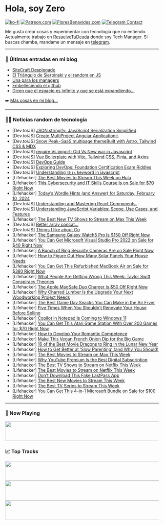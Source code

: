 # Hola, soy Zero

[![ko-fi](https://ko-fi.com/img/githubbutton_sm.svg)](https://ko-fi.com/J3J4N0LUK)
[![Patreon.com](https://img.shields.io/endpoint.svg?url=https%3A%2F%2Fshieldsio-patreon.vercel.app%2Fapi%3Fusername%3Dzerodragon%26type%3Dpatrons&style=for-the-badge)](https://patreon.com/zerodragon)
[![FloresBenavides.com](https://img.shields.io/website?down_message=oops&label=MiBlog&style=for-the-badge&up_message=online&url=https%3A%2F%2Ffloresbenavides.com)](https://floresbenavides.com)
[![Telegram Contact](https://img.shields.io/badge/escr%C3%ADbeme-ZeroDragon-%2326A5E4?style=for-the-badge&logo=telegram)](https://t.me/zerodragon)

Me gusta crear cosas y experimentar con tecnología que no entiendo.
Actualmente trabajo en [ResuelveTuDeuda](http://github.com/resuelve) donde soy Tech Manager.
Si buscas chamba, mandame un mensaje en [telegram](https://t.me/zerodragon).

---

### 📕 Últimas entradas en mi blog
<!-- BLOG-POST-LIST:START -->
- [SiteCraft Desplegado](https://floresbenavides.com/sitecraft-desplegado/)
- [El Triángulo de Sierpinski y el random en JS](https://floresbenavides.com/el-triangulo-de-sierpinski-y-el-random-en-js/)
- [Una para los managers](https://floresbenavides.com/una-para-los-managers/)
- [Embelleciendo el github](https://floresbenavides.com/embelleciendo-el-github/)
- [Dicen que el espacio es infinito y que se está expandiendo…](https://floresbenavides.com/dicen-que-el-espacio-es-infinito-y-que-se-esta-expandiendo/)
<!-- BLOG-POST-LIST:END -->

➡️ [Más cosas en mi blog...](https://floresbenavides.com)

---

### 👨‍💻 Noticias random de tecnología
<!-- TECH-POSTS:START -->
- [Dev.to/JS] [JSON.stringify: JavaScript Serialization Simplified](https://dev.to/mitchiemt11/jsonstringify-javascript-serialization-simplified-5akf)
- [Dev.to/JS] [Create MultiProject Angular Application🔥](https://dev.to/venkateshpensalwar/create-multiproject-angular-application-18h0)
- [Dev.to/JS] [Snow Peak - SaaS multipage themeBuilt with Astro, Tailwind CSS &amp; MDX](https://dev.to/lexingtonthemes/snow-peak-saas-multipage-themebuilt-with-astro-tailwind-css-mdx-263n)
- [Dev.to/JS] [require Vs import: Old Vs New war in Javascript](https://dev.to/codeparrot/require-vs-import-old-vs-new-war-in-javascript-29gj)
- [Dev.to/JS] [Vue Boilerplate with Vite, Tailwind CSS, Pinia, and Axios](https://dev.to/saymenghour/vue-boilerplate-with-vite-tailwind-css-pinia-and-axios-1fc6)
- [Dev.to/JS] [DevOps Guide](https://dev.to/devgancode/devops-guide-2l9o)
- [Dev.to/JS] [Exploring DevOps: Foundation Certification Exam Riddles](https://dev.to/xt9mqvn1/exploring-devops-foundation-certification-exam-riddles-1ieb)
- [Dev.to/JS] [Understanding `this` keyword in javascript](https://dev.to/codeparrot/understanding-this-keyword-in-javascript-27bp)
- [Lifehacker] [The Best Movies to Stream This Week on Hulu](https://lifehacker.com/entertainment/best-movies-to-stream-this-week-on-hulu)
- [Lifehacker] [This Cybersecurity and IT Skills Course Is on Sale for $70 Right Now](https://lifehacker.com/cybersecurity-it-skills-course-sale)
- [Lifehacker] [Today’s Wordle Hints &lpar;and Answer&rpar; for Saturday, February 10, 2024](https://lifehacker.com/entertainment/wordle-answer-today-february-10-2024)
- [Dev.to/JS] [Understanding and Mastering React Components.](https://dev.to/pinky057/understanding-and-mastering-react-components-bnm)
- [Dev.to/JS] [Understanding JavaScript Variables: Scope, Use Cases, and Features](https://dev.to/devendra_2806/understanding-javascript-variables-scope-use-cases-and-features-46gk)
- [Lifehacker] [The Best New TV Shows to Stream on Max This Week](https://lifehacker.com/entertainment/best-new-tv-shows-streaming-on-max-this-week)
- [Dev.to/JS] [Better array concat...](https://dev.to/efpage/better-array-concat-4bph)
- [Dev.to/JS] [Things I like about Go](https://dev.to/aaravsibbal/things-i-like-about-go-46ep)
- [Lifehacker] [The Samsung Galaxy Watch5 Pro Is $150 Off Right Now](https://lifehacker.com/health/samsung-galaxy-watch5-pro-sale)
- [Lifehacker] [You Can Get Microsoft Visual Studio Pro 2022 on Sale for $40 Right Now](https://lifehacker.com/tech/microsoft-visual-studio-2022-sale)
- [Lifehacker] [A Bunch of Ring Security Cameras Are on Sale Right Now](https://lifehacker.com/tech/ring-security-camera-bundles-sale)
- [Lifehacker] [How to Figure Out How Many Solar Panels Your House Needs](https://lifehacker.com/home/how-to-figure-out-how-many-solar-panels)
- [Lifehacker] [You Can Get This Refurbished MacBook Air on Sale for $380 Right Now](https://lifehacker.com/refurbished-2017-macbook-air-sale)
- [Lifehacker] [What People Are Getting Wrong This Week: Taylor Swift Conspiracy Theories](https://lifehacker.com/entertainment/taylor-swift-conspiracy-theories)
- [Lifehacker] [The Apple MagSafe Duo Charger Is $50 Off Right Now](https://lifehacker.com/tech/apple-magsafe-duo-charger-sale)
- [Lifehacker] [Why Charred Lumber Is the Upgrade Your Next Woodworking Project Needs](https://lifehacker.com/home/why-charred-lumber-is-the-upgrade-your-next-project-needs)
- [Lifehacker] [The Best Game Day Snacks You Can Make in the Air Fryer](https://lifehacker.com/food-drink/the-best-air-fryer-snacks-for-the-big-game)
- [Lifehacker] [Five Times When You Shouldn&#39;t Renovate Your House Before Selling](https://lifehacker.com/money/when-not-to-renovate-your-house-before-selling)
- [Lifehacker] [Copilot in Notepad Is Coming to Windows 11](https://lifehacker.com/tech/copilot-in-notepad-windows-11)
- [Lifehacker] [You Can Get This Atari Game Station With Over 200 Games for $70 Right Now](https://lifehacker.com/entertainment/atari-game-station-sale)
- [Lifehacker] [How to Develop Your Romantic Competence](https://lifehacker.com/relationships/how-to-develop-your-romantic-competence)
- [Lifehacker] [Make This Vegan French Onion Dip for the Big Game](https://lifehacker.com/food-drink/vegan-french-onion-dip-recipe)
- [Lifehacker] [16 of the Best Movie Dragons to Ring in the Lunar New Year](https://lifehacker.com/entertainment/best-movies-with-dragons)
- [Lifehacker] [How to Get Better at ‘Slow Parenting’ &lpar;and Why You Should&rpar;](https://lifehacker.com/family/how-to-get-better-at-slow-parenting)
- [Lifehacker] [The Best Movies to Stream on Max This Week](https://lifehacker.com/entertainment/best-movies-on-max-this-week)
- [Lifehacker] [Why YouTube Premium Is the Best Digital Subscription](https://lifehacker.com/tech/youtube-premium-is-the-best-digital-subscription)
- [Lifehacker] [The Best TV Shows to Stream on Netflix This Week](https://lifehacker.com/entertainment/best-new-series-coming-to-netflix-this-week)
- [Lifehacker] [The Best Movies to Stream on Netflix This Week](https://lifehacker.com/entertainment/the-best-movies-on-netflix-this-week)
- [Lifehacker] [Don&#39;t Download This Fake LastPass App](https://lifehacker.com/tech/dont-download-fake-lastpass-app)
- [Lifehacker] [The Best New Movies to Stream This Week](https://lifehacker.com/entertainment/best-new-movies-stream-this-week)
- [Lifehacker] [The Best TV Series to Stream This Week](https://lifehacker.com/entertainment/best-new-tv-series-stream-this-week)
- [Lifehacker] [You Can Get This 4-in-1 Microsoft Bundle on Sale for $100 Right Now](https://lifehacker.com/tech/microsoft-bundle-sale)<!-- TECH-POSTS:END -->

---

### 🎵 Now Playing
<a href="https://spotify-now-playing-dun.vercel.app/now-playing?open"><img src="https://spotify-now-playing-dun.vercel.app/now-playing" width="540" height="64"></a>

### 📈 Top Tracks
<a href="https://spotify-now-playing-dun.vercel.app/top-tracks?i=1&open"><img src="https://spotify-now-playing-dun.vercel.app/top-tracks?i=1" width="540" height="64"></a>
<a href="https://spotify-now-playing-dun.vercel.app/top-tracks?i=2&open"><img src="https://spotify-now-playing-dun.vercel.app/top-tracks?i=2" width="540" height="64"></a>
<a href="https://spotify-now-playing-dun.vercel.app/top-tracks?i=3&open"><img src="https://spotify-now-playing-dun.vercel.app/top-tracks?i=3" width="540" height="64"></a>
